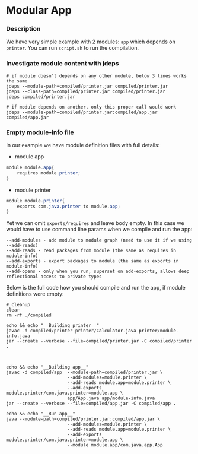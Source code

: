 # Modular App

### Description
We have very simple example with 2 modules: `app` which depends on `printer`. You can run `script.sh` to run the compilation.

### Investigate module content with jdeps
```shell
# if module doesn't depends on any other module, below 3 lines works the same
jdeps --module-path=compiled/printer.jar compiled/printer.jar
jdeps --class-path=compiled/printer.jar compiled/printer.jar
jdeps compiled/printer.jar

# if module depends on another, only this proper call would work
jdeps --module-path=compiled/printer.jar:compiled/app.jar compiled/app.jar
```

### Empty module-info file
In our example we have module definition files with full details:
* module app
```java
module module.app{
    requires module.printer;
}
```
* module printer
```java
module module.printer{
    exports com.java.printer to module.app;
}
```
Yet we can omit `exports/requires` and leave body empty. In this case we would have to use command line params when we compile and run the app:
```
--add-modules - add module to module graph (need to use it if we using --add-reads)
--add-reads - read packages from module (the same as requires in module-info)
--add-exports - export packages to module (the same as exports in module-info)
--add-opens - only when you run, superset on add-exports, allows deep reflectional access to private types
```
Below is the full code how you should compile and run the app, if module definitions were empty:
```shell
# cleanup
clear
rm -rf ./compiled

echo && echo "__Building printer__"
javac -d compiled/printer printer/Calculator.java printer/module-info.java
jar --create --verbose --file=compiled/printer.jar -C compiled/printer .



echo && echo "__Building app__"
javac -d compiled/app  --module-path=compiled/printer.jar \
                       --add-modules=module.printer \
                       --add-reads module.app=module.printer \
                       --add-exports module.printer/com.java.printer=module.app \
                       app/App.java app/module-info.java
jar --create --verbose --file=compiled/app.jar -C compiled/app .

echo && echo "__Run app__"
java --module-path=compiled/printer.jar:compiled/app.jar \
                       --add-modules=module.printer \
                       --add-reads module.app=module.printer \
                       --add-exports module.printer/com.java.printer=module.app \
                       --module module.app/com.java.app.App
```